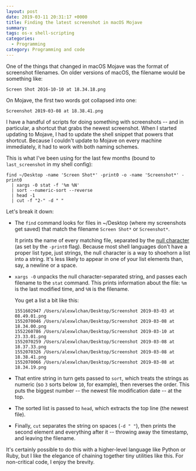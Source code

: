 ```yaml
---
layout: post
date: 2019-03-11 20:31:17 +0000
title: Finding the latest screenshot in macOS Mojave
summary:
tags: os-x shell-scripting
categories:
  - Programming
category: Programming and code
---
```


One of the things that changed in macOS Mojave was the format of screenshot filenames.
On older versions of macOS, the filename would be something like:

```
Screen Shot 2016-10-10 at 18.34.18.png
```

On Mojave, the first two words got collapsed into one:

```
Screenshot 2019-03-08 at 18.38.41.png
```

I have a handful of scripts for doing something with screenshots -- and in particular, a shortcut that grabs the newest screenshot.
When I started updating to Mojave, I had to update the shell snippet that powers that shortcut.
Because I couldn't update to Mojave on every machine immediately, it had to work with both naming schemes.

This is what I've been using for the last few months (bound to `last_screenshot` in my shell config):

```shell
find ~/Desktop -name 'Screen Shot*' -print0 -o -name 'Screenshot*' -print0
  | xargs -0 stat -f '%m %N'
  | sort --numeric-sort --reverse
  | head -1
  | cut -f "2-" -d " "
```

Let's break it down:

*   The `find` command looks for files in ~/Desktop (where my screenshots get saved) that match the filename `Screen Shot*` or `Screenshot*`.

    It prints the name of every matching file, separated by the [null character][null] (as set by the `-print0` flag).
    Because most shell languages don't have a proper list type, just strings, the null character is a way to shoehorn a list into a string.
    It's less likely to appear in one of your list elements than, say, a newline or a space.

*   `xargs -0` unpacks the null character-separated string, and passes each filename to the `stat` command.
    This prints information about the file: `%m` is the last modified time, and `%N` is the filename.

    You get a list a bit like this:

    ```
    1551602947 /Users/alexwlchan/Desktop/Screenshot 2019-03-03 at 08.49.01.png
    1552070046 /Users/alexwlchan/Desktop/Screenshot 2019-03-08 at 18.34.00.png
    1552260786 /Users/alexwlchan/Desktop/Screenshot 2019-03-10 at 23.33.01.png
    1552070259 /Users/alexwlchan/Desktop/Screenshot 2019-03-08 at 18.37.33.png
    1552070326 /Users/alexwlchan/Desktop/Screenshot 2019-03-08 at 18.38.41.png
    1552070066 /Users/alexwlchan/Desktop/Screenshot 2019-03-08 at 18.34.19.png
    ```

*   That entire string in turn gets passed to `sort`, which treats the strings as numeric (so `3` sorts below `10`, for example), then reverses the order.
    This puts the biggest number -- the newest file modification date -- at the top.

*   The sorted list is passed to `head`, which extracts the top line (the newest file).

*   Finally, `cut` separates the string on spaces (`-d " "`), then prints the second element and everything after it -- throwing away the timestamp, and leaving the filename.

It's certainly possible to do this with a higher-level language like Python or Ruby, but I like the elegance of chaining together tiny utilities like this.
For non-critical code, I enjoy the brevity.

[null]: https://en.wikipedia.org/wiki/Null_character
